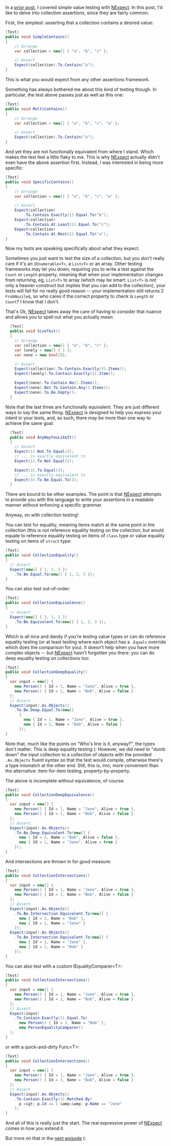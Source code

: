In a [prior post](20170917_NExpectLevel1.md), I covered simple value testing with
[NExpect](https://github.com/fluffynuts/NExpect). In this post, I'd like to delve into collection assertions, since they are fairly common.

First, the simplest: asserting that a collection contains a desired value:
```csharp
[Test]
public void SimpleContains()
{
    // Arrange
    var collection = new[] { "a", "b", "c" };

    // Assert
    Expect(collection).To.Contain("a");
}
```
This is what you would expect from any other assertions framework.

Something has always bothered me about this kind of testing though. In particular, 
the test above passes just as well as this one:
```csharp
[Test]
public void MultiContains()
{
    // Arrange
    var collection = new[] { "a", "b", "c", "a" };

    // Assert
    Expect(collection).To.Contain("a");
}
```
And yet they are not functionally equivalent from where I stand.
Which makes the test feel a little flaky to me. This is why
[NExpect](https://github.com/fluffynuts/NExpect) actually didn't even have the
above assertion first. Instead, I was interested in being more specific:
```csharp
[Test]
public void SpecificContains()
{
    // Arrange
    var collection = new[] { "a", "b", "c", "a" };

    // Assert
    Expect(collection)
        .To.Contain.Exactly(1).Equal.To("b");
    Expect(collection)
        .To.Contain.At.Least(1).Equal.To("c");
    Expect(collection)
        .To.Contain.At.Most(2).Equal.To("a");
}
```
Now my tests are speaking specifically about what they expect.

Sometimes you just want to test the size of a collection, but you
don't really care if it's an `IEnumerable<T>`, a `List<T>` or an array.
Other testing frameworks may let you down, requiring you to write a test against the
`Count` or `Length` property, meaning that when
your implementation changes from returning, eg, `List<T>` to array
(which may be smart: `List<T>` is not only a heavier construct but implies that you can add
to the collection), your tests will fail for no really good reason --
your implementation still returns 2 `FrobNozzle`s, so who cares if the correct property to
check is `Length` or `Count`? I know that I don't.

That's Ok, [NExpect](https://github.com/fluffynuts/NExpect) takes away the care of having to consider that nuance and allows you to spell out what you actually mean:

```csharp
  [Test]
  public void SizeTest()
  {
    // Arrange
    var collection = new[] { "a", "b", "c" };
    var lonely = new[] { 1 };
    var none = new bool[0];

    // Assert
    Expect(collection).To.Contain.Exactly(3).Items();
    Expect(lonely).To.Contain.Exactly(1).Item();

    Expect(none).To.Contain.No().Items();
    Expect(none).Not.To.Contain.Any().Items();
    Expect(none).To.Be.Empty();
  }
```

Note that the last three are functionally equivalent. They are just different ways to say the same thing. [NExpect](https://github.com/fluffynuts/NExpect) is
designed to help you express your intent in your tests, and, as such, there may be more than one way to achieve the same goal:

```csharp
  [Test]
  public void AnyWayYouLikeIt()
  {
    // Assert
    Expect(1).Not.To.Equal(2);
    // ... is exactly equivalent to
    Expect(1).To.Not.Equal(2);

    Expect(3).To.Equal(3);
    // ... is exactly equivalent to
    Expect(3).To.Be.Equal.To(3);
  }
```

There are bound to be other examples. The point is that 
[NExpect](https://github.com/fluffynuts/NExpect) attempts to provide you with the language
to write your assertions in a readable manner without enforcing a specific grammar.

Anyway, on with collection testing!

You can test for equality, meaning items match at the same point in the collection (this is 
_not_ reference equality testing on the collection, but would equate to reference equality 
testing on items of `class` type or value equality testing on items of `struct` type:
```csharp
[Test]
public void CollectionEquality()
{
  // Assert
  Expect(new[] { 1, 2, 3 })
    .To.Be.Equal.To(new[] { 1, 2, 3 });
}
```
You can also test out-of-order:
```csharp
[Test]
public void CollectionEquivalence()
{
  // Assert
  Expect(new[] { 3, 1, 2 })
    .To.Be.Equivalent.To(new[] { 1, 2, 3 });
}
```
Which is all nice and dandy if you're testing value types or can do reference equality testing 
(or at least testing where each object has a `.Equals` override which does the comparison for 
you). It doesn't help when you have more complex objects -- but 
[NExpect](https://github.com/fluffynuts/NExpect) hasn't forgotten you there: you can do deep 
equality testing on collections too:

```csharp
[Test]
public void CollectionDeepEquality()
{
  var input = new[] {
    new Person() { Id = 1, Name = "Jane", Alive = true },
    new Person() { Id = 2, Name = "Bob", Alive = false }
  };
  // Assert
  Expect(input).As.Objects()
    .To.Be.Deep.Equal.To(new[]
      {
        new { Id = 1, Name = "Jane", Alive = true },
        new { Id = 2, Name = "Bob", Alive = false }
      });
}
```

Note that, much like the points on "Who's line is it, anyway?", the types don't matter. 
This is deep equality testing (: However, we did need to "dumb down" the input collection to 
a collection of objects with the provided `.As.Objects` fluent syntax so that the test 
would compile, otherwise there's a type mismatch at the other end. Still, this is, imo, 
more convenient than the alternative: item-for-item testing, property-by-property.

The above is incomplete without equivalence, of course:

```csharp
[Test]
public void CollectionDeepEquivalence()
{
  var input = new[] {
    new Person() { Id = 1, Name = "Jane", Alive = true },
    new Person() { Id = 2, Name = "Bob", Alive = false }
  };
  // Assert
  Expect(input).As.Objects()
    .To.Be.Deep.Equivalent.To(new[] {
      new { Id = 2, Name = "Bob", Alive = false },
      new { Id = 1, Name = "Jane", Alive = true }
    });
}
```

And intersections are thrown in for good measure:

```csharp
[Test]
public void CollectionIntersections()
{
  var input = new[] {
    new Person() { Id = 1, Name = "Jane", Alive = true },
    new Person() { Id = 2, Name = "Bob", Alive = false }
  };
  // Assert
  Expect(input).As.Objects()
    .To.Be.Intersection.Equivalent.To(new[] {
      new { Id = 2, Name = "Bob" },
      new { Id = 1, Name = "Jane" }
    });
  Expect(input).As.Objects()
    .To.Be.Intersection.Equivalent.To(new[] {
      new { Id = 1, Name = "Jane" },
      new { Id = 2, Name = "Bob" }
    });
}
```

You can also test with a custom IEqualityComparer&lt;T&gt;:

```csharp
[Test]
public void CollectionIntersections()
{
  var input = new[] {
    new Person() { Id = 1, Name = "Jane", Alive = true },
    new Person() { Id = 2, Name = "Bob", Alive = false }
  };
  // Assert
  Expect(input)
    .To.Contain.Exactly(1).Equal.To(
      new Person() { Id = 2, Name = "Bob" },
      new PersonEqualityComparer()
  );
}
```

or with a quick-and-dirty Func&lt;T&gt;:

```csharp
[Test]
public void CollectionIntersections()
{
  var input = new[] {
    new Person() { Id = 1, Name = "Jane", Alive = true },
    new Person() { Id = 2, Name = "Bob", Alive = false }
  };
  // Assert
  Expect(input).As.Objects()
    .To.Contain.Exactly(1).Matched.By(
      p =&gt; p.Id == 1 &amp;&amp; p.Name == "Jane"
    );
}
```

And all of this is really just the start. The real expressive power of 
[NExpect](https://github.com/fluffynuts/NExpect) comes in how _you_ extend it.

But more on that in the [next episode](20170917_NExpectLevel3.md) (:
